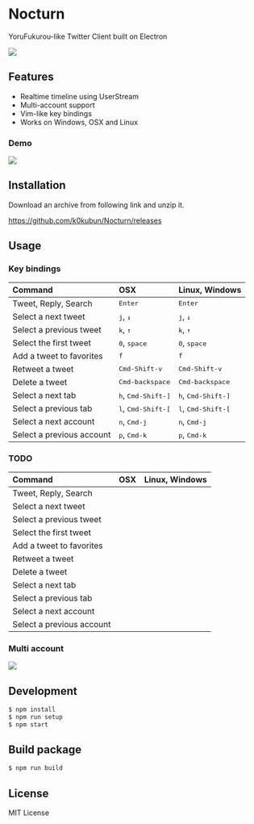 # Nocturn

YoruFukurou-like Twitter Client built on Electron

![](https://i.gyazo.com/f50b8192eed6adfcb49c9b3374d5a7bb.png)

## Features
- Realtime timeline using UserStream
- Multi-account support
- Vim-like key bindings
- Works on Windows, OSX and Linux

### Demo

![](https://i.gyazo.com/3f89eaf9e85820ef0ba79bc2db7c478e.gif)

## Installation

Download an archive from following link and unzip it.

https://github.com/k0kubun/Nocturn/releases

## Usage

### Key bindings

| Command                   | OSX                                  | Linux, Windows                       |
|:--------------------------|:-------------------------------------|:-------------------------------------|
|  Tweet, Reply, Search     | <kbd>Enter</kbd>                     | <kbd>Enter</kbd>                     |
| Select a next tweet       | <kbd>j</kbd>, <kbd>↓</kbd>           | <kbd>j</kbd>, <kbd>↓</kbd>           |
| Select a previous tweet   | <kbd>k</kbd>, <kbd>↑</kbd>           | <kbd>k</kbd>, <kbd>↑</kbd>           |
| Select the first tweet    | <kbd>0</kbd>, <kbd>space</kbd>       | <kbd>0</kbd>, <kbd>space</kbd>       |
| Add a tweet to favorites  | <kbd>f</kbd>                         | <kbd>f</kbd>                         |
| Retweet a tweet           | <kbd>Cmd-Shift-v</kbd>               | <kbd>Cmd-Shift-v</kbd>               |
| Delete a tweet            | <kbd>Cmd-backspace</kbd>             | <kbd>Cmd-backspace</kbd>             |
| Select a next tab         | <kbd>h</kbd>, <kbd>Cmd-Shift-]</kbd> | <kbd>h</kbd>, <kbd>Cmd-Shift-]</kbd> |
| Select a previous tab     | <kbd>l</kbd>, <kbd>Cmd-Shift-[</kbd> | <kbd>l</kbd>, <kbd>Cmd-Shift-[</kbd> |
| Select a next account     | <kbd>n</kbd>, <kbd>Cmd-j</kbd>       | <kbd>n</kbd>, <kbd>Cmd-j</kbd>       |
| Select a previous account | <kbd>p</kbd>, <kbd>Cmd-k</kbd>       | <kbd>p</kbd>, <kbd>Cmd-k</kbd>       |

### TODO

| Command                   | OSX | Linux, Windows |
|:--------------------------|:----|:---------------|
|  Tweet, Reply, Search     |     |                |
| Select a next tweet       |     |                |
| Select a previous tweet   |     |                |
| Select the first tweet    |     |                |
| Add a tweet to favorites  |     |                |
| Retweet a tweet           |     |                |
| Delete a tweet            |     |                |
| Select a next tab         |     |                |
| Select a previous tab     |     |                |
| Select a next account     |     |                |
| Select a previous account |     |                |

### Multi account

![](https://i.gyazo.com/be91e798686c0a83a89b9b42a94b24c1.gif)

## Development

```bash
$ npm install
$ npm run setup
$ npm start
```

## Build package

```bash
$ npm run build
```

## License

MIT License
